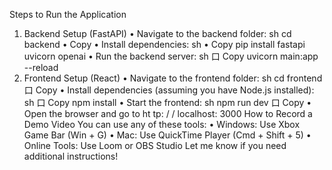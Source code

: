 Steps to Run the Application
1. Backend Setup (FastAPI)
• Navigate to the backend folder:
sh
cd backend
• Copy
• Install dependencies:
sh
• Copy
pip install fastapi uvicorn openai
• Run the backend server:
sh
口 Copy
uvicorn main:app --reload
2. Frontend Setup (React)
• Navigate to the frontend folder:
sh
cd frontend
口 Copy
• Install dependencies (assuming you have Node.js installed):
sh
口 Copy
npm install
• Start the frontend:
sh
npm run dev
口 Copy
• Open the browser and go to ht tp: / / localhost: 3000
How to Record a Demo Video
You can use any of these tools:
• Windows: Use Xbox Game Bar (Win +
G)
• Mac: Use QuickTime Player (Cmd +
Shift + 5)
• Online Tools: Use Loom or OBS Studio
Let me know if you need additional instructions!
